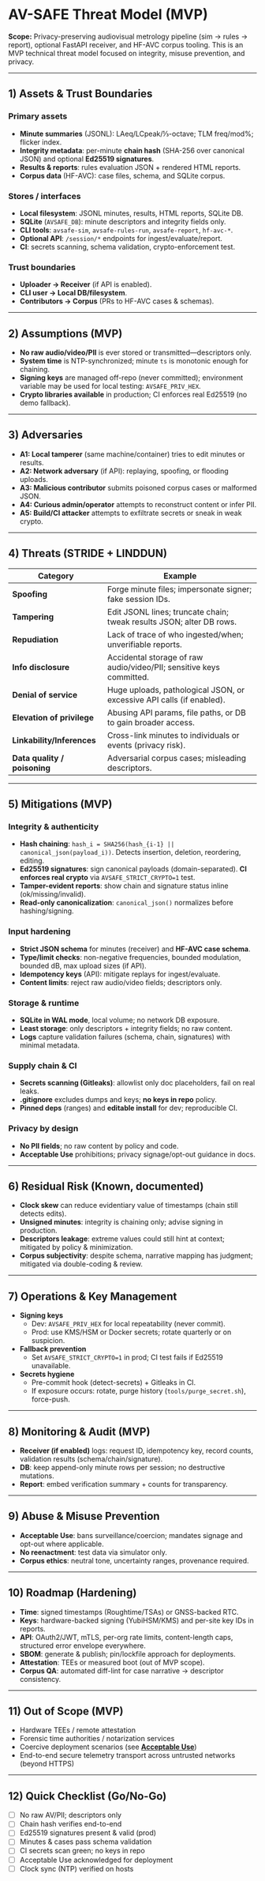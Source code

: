 # AV-SAFE Threat Model (MVP)

**Scope:** Privacy-preserving audiovisual metrology pipeline (sim → rules → report), optional FastAPI receiver, and HF-AVC corpus tooling. This is an MVP technical threat model focused on integrity, misuse prevention, and privacy.

---

## 1) Assets & Trust Boundaries

### Primary assets
- **Minute summaries** (JSONL): LAeq/LCpeak/⅓-octave; TLM freq/mod%; flicker index.
- **Integrity metadata**: per-minute **chain hash** (SHA-256 over canonical JSON) and optional **Ed25519 signatures**.
- **Results & reports**: rules evaluation JSON + rendered HTML reports.
- **Corpus data** (HF-AVC): case files, schema, and SQLite corpus.

### Stores / interfaces
- **Local filesystem**: JSONL minutes, results, HTML reports, SQLite DB.
- **SQLite** (`AVSAFE_DB`): minute descriptors and integrity fields only.
- **CLI tools**: `avsafe-sim`, `avsafe-rules-run`, `avsafe-report`, `hf-avc-*`.
- **Optional API**: `/session/*` endpoints for ingest/evaluate/report.
- **CI**: secrets scanning, schema validation, crypto-enforcement test.

### Trust boundaries
- **Uploader → Receiver** (if API is enabled).
- **CLI user → Local DB/filesystem**.
- **Contributors → Corpus** (PRs to HF-AVC cases & schemas).

---

## 2) Assumptions (MVP)
- **No raw audio/video/PII** is ever stored or transmitted—descriptors only.
- **System time** is NTP-synchronized; minute `ts` is monotonic enough for chaining.
- **Signing keys** are managed off-repo (never committed); environment variable may be used for local testing: `AVSAFE_PRIV_HEX`.
- **Crypto libraries available** in production; CI enforces real Ed25519 (no demo fallback).

---

## 3) Adversaries
- **A1: Local tamperer** (same machine/container) tries to edit minutes or results.
- **A2: Network adversary** (if API): replaying, spoofing, or flooding uploads.
- **A3: Malicious contributor** submits poisoned corpus cases or malformed JSON.
- **A4: Curious admin/operator** attempts to reconstruct content or infer PII.
- **A5: Build/CI attacker** attempts to exfiltrate secrets or sneak in weak crypto.

---

## 4) Threats (STRIDE + LINDDUN)

| Category | Example |
|---|---|
| **Spoofing** | Forge minute files; impersonate signer; fake session IDs. |
| **Tampering** | Edit JSONL lines; truncate chain; tweak results JSON; alter DB rows. |
| **Repudiation** | Lack of trace of who ingested/when; unverifiable reports. |
| **Info disclosure** | Accidental storage of raw audio/video/PII; sensitive keys committed. |
| **Denial of service** | Huge uploads, pathological JSON, or excessive API calls (if enabled). |
| **Elevation of privilege** | Abusing API params, file paths, or DB to gain broader access. |
| **Linkability/Inferences** | Cross-link minutes to individuals or events (privacy risk). |
| **Data quality / poisoning** | Adversarial corpus cases; misleading descriptors. |

---

## 5) Mitigations (MVP)

### Integrity & authenticity
- **Hash chaining**: `hash_i = SHA256(hash_{i-1} || canonical_json(payload_i))`. Detects insertion, deletion, reordering, editing.
- **Ed25519 signatures**: sign canonical payloads (domain-separated). **CI enforces real crypto** via `AVSAFE_STRICT_CRYPTO=1` test.
- **Tamper-evident reports**: show chain and signature status inline (ok/missing/invalid).
- **Read-only canonicalization**: `canonical_json()` normalizes before hashing/signing.

### Input hardening
- **Strict JSON schema** for minutes (receiver) and **HF-AVC case schema**.
- **Type/limit checks**: non-negative frequencies, bounded modulation, bounded dB, max upload sizes (if API).
- **Idempotency keys** (API): mitigate replays for ingest/evaluate.
- **Content limits**: reject raw audio/video fields; descriptors only.

### Storage & runtime
- **SQLite in WAL mode**, local volume; no network DB exposure.
- **Least storage**: only descriptors + integrity fields; no raw content.
- **Logs** capture validation failures (schema, chain, signatures) with minimal metadata.

### Supply chain & CI
- **Secrets scanning (Gitleaks)**: allowlist only doc placeholders, fail on real leaks.
- **.gitignore** excludes dumps and keys; **no keys in repo** policy.
- **Pinned deps** (ranges) and **editable install** for dev; reproducible CI.

### Privacy by design
- **No PII fields**; no raw content by policy and code.
- **Acceptable Use** prohibitions; privacy signage/opt-out guidance in docs.

---

## 6) Residual Risk (Known, documented)
- **Clock skew** can reduce evidentiary value of timestamps (chain still detects edits).
- **Unsigned minutes**: integrity is chaining only; advise signing in production.
- **Descriptors leakage**: extreme values could still hint at context; mitigated by policy & minimization.
- **Corpus subjectivity**: despite schema, narrative mapping has judgment; mitigated via double-coding & review.

---

## 7) Operations & Key Management

- **Signing keys**  
  - Dev: `AVSAFE_PRIV_HEX` for local repeatability (never commit).  
  - Prod: use KMS/HSM or Docker secrets; rotate quarterly or on suspicion.
- **Fallback prevention**  
  - Set `AVSAFE_STRICT_CRYPTO=1` in prod; CI test fails if Ed25519 unavailable.
- **Secrets hygiene**  
  - Pre-commit hook (detect-secrets) + Gitleaks in CI.  
  - If exposure occurs: rotate, purge history (`tools/purge_secret.sh`), force-push.

---

## 8) Monitoring & Audit (MVP)
- **Receiver (if enabled)** logs: request ID, idempotency key, record counts, validation results (schema/chain/signature).
- **DB**: keep append-only minute rows per session; no destructive mutations.
- **Report**: embed verification summary + counts for transparency.

---

## 9) Abuse & Misuse Prevention
- **Acceptable Use**: bans surveillance/coercion; mandates signage and opt-out where applicable.
- **No reenactment**: test data via simulator only.  
- **Corpus ethics**: neutral tone, uncertainty ranges, provenance required.

---

## 10) Roadmap (Hardening)
- **Time**: signed timestamps (Roughtime/TSAs) or GNSS-backed RTC.
- **Keys**: hardware-backed signing (YubiHSM/KMS) and per-site key IDs in reports.
- **API**: OAuth2/JWT, mTLS, per-org rate limits, content-length caps, structured error envelope everywhere.
- **SBOM**: generate & publish; pin/lockfile approach for deployments.
- **Attestation**: TEEs or measured boot (out of MVP scope).
- **Corpus QA**: automated diff-lint for case narrative → descriptor consistency.

---

## 11) Out of Scope (MVP)
- Hardware TEEs / remote attestation
- Forensic time authorities / notarization services
- Coercive deployment scenarios (see **[Acceptable Use](ACCEPTABLE_USE.md)**)
- End-to-end secure telemetry transport across untrusted networks (beyond HTTPS)

---

## 12) Quick Checklist (Go/No-Go)

- [ ] No raw AV/PII; descriptors only  
- [ ] Chain hash verifies end-to-end  
- [ ] Ed25519 signatures present & valid (prod)  
- [ ] Minutes & cases pass schema validation  
- [ ] CI secrets scan green; no keys in repo  
- [ ] Acceptable Use acknowledged for deployment  
- [ ] Clock sync (NTP) verified on hosts
